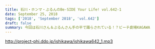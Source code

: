 ```yaml
---
title: 石川・ホンマ・ぶるんのBe-SIDE Your Life! vol.642-1
date: September 25, 2018
tags: ['2018', 'September 2018', 'vol.642']
draft: false
summary: 今回は石川さん＆ぶるんさん手の平で踊らされている！？ビーチ劇場KAGAWA
---
```


http://project-phi.ddo.jp/ishikawa/ishikawa642_1.mp3
